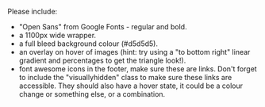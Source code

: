 Please include:
- "Open Sans" from Google Fonts - regular and bold.
- a 1100px wide wrapper.
- a full bleed background colour (#d5d5d5).
- an overlay on hover of images (hint: try using a "to bottom right" linear gradient and percentages to get the triangle look!).
- font awesome icons in the footer, make sure these are links. Don't forget to include the "visuallyhidden" class to make sure these links are accessible. They should also have a hover state, it could be a colour change or something else, or a combination.